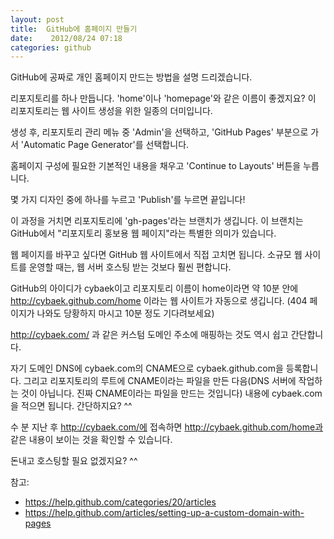 ```yaml
---
layout: post
title:  GitHub에 홈페이지 만들기
date:    2012/08/24 07:18
categories: github
---
```


GitHub에 공짜로 개인 홈페이지 만드는 방법을 설명 드리겠습니다.

리포지토리를 하나 만듭니다. 'home'이나 'homepage'와 같은 이름이 좋겠지요? 이 리포지토리는 웹 사이트 생성을 위한 일종의 더미입니다.

생성 후, 리포지토리 관리 메뉴 중 'Admin'을 선택하고, 'GitHub Pages' 부분으로 가서 'Automatic Page Generator'를 선택합니다.

홈페이지 구성에 필요한 기본적인 내용을 채우고 'Continue to Layouts' 버튼을 누릅니다.

몇 가지 디자인 중에 하나를 누르고 'Publish'를 누르면 끝입니다!

이 과정을 거치면 리포지토리에 'gh-pages'라는 브랜치가 생깁니다. 이 브랜치는 GitHub에서 "리포지토리 홍보용 웹 페이지"라는 특별한 의미가 있습니다.

웹 페이지를 바꾸고 싶다면 GitHub 웹 사이트에서 직접 고치면 됩니다. 소규모 웹 사이트를 운영할 때는, 웹 서버 호스팅 받는 것보다 훨씬 편합니다.

GitHub의 아이디가 cybaek이고 리포지토리 이름이 home이라면 약 10분 안에 http://cybaek.github.com/home 이라는 웹 사이트가 자동으로 생깁니다. (404 페이지가 나와도 당황하지 마시고 10분 정도 기다려보세요)

http://cybaek.com/ 과 같은 커스텀 도메인 주소에 매핑하는 것도 역시 쉽고 간단합니다.

자기 도메인 DNS에 cybaek.com의 CNAME으로 cybaek.github.com을 등록합니다. 그리고 리포지토리의 루트에 CNAME이라는 파일을 만든 다음(DNS 서버에 작업하는 것이 아닙니다. 진짜 CNAME이라는 파일을 만드는 것입니다) 내용에 cybaek.com을 적으면 됩니다. 간단하지요? ^^

수 분 지난 후 http://cybaek.com/에 접속하면 http://cybaek.github.com/home과 같은 내용이 보이는 것을 확인할 수 있습니다.

돈내고 호스팅할 필요 없겠지요? ^^

참고:

* https://help.github.com/categories/20/articles
* https://help.github.com/articles/setting-up-a-custom-domain-with-pages

